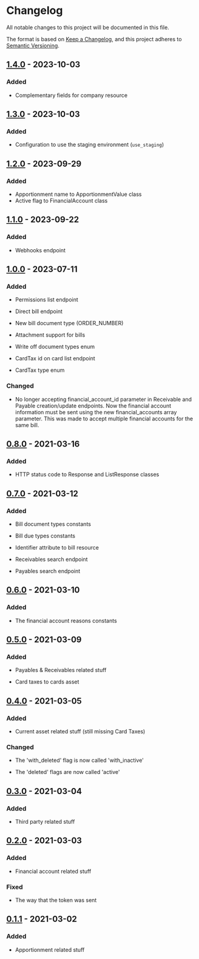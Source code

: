 # Changelog

All notable changes to this project will be documented in this file.

The format is based on [Keep a Changelog](https://keepachangelog.com/en/1.0.0/),
and this project adheres to [Semantic Versioning](https://semver.org/spec/v2.0.0.html).

## [1.4.0] - 2023-10-03

### Added

- Complementary fields for company resource

## [1.3.0] - 2023-10-03

### Added

- Configuration to use the staging environment (```use_staging```)

## [1.2.0] - 2023-09-29

### Added

- Apportionment name to ApportionmentValue class
- Active flag to FinancialAccount class

## [1.1.0] - 2023-09-22

### Added

- Webhooks endpoint

## [1.0.0] - 2023-07-11

### Added

- Permissions list endpoint

- Direct bill endpoint

- New bill document type (ORDER_NUMBER)

- Attachment support for bills

- Write off document types enum

- CardTax id on card list endpoint

- CardTax type enum

### Changed

- No longer accepting financial_account_id parameter in Receivable and Payable creation/update endpoints. Now the financial account information must be sent using the new financial_accounts array parameter. This was made to accept multiple financial accounts for the same bill.

## [0.8.0] - 2021-03-16

### Added

- HTTP status code to Response and ListResponse classes

## [0.7.0] - 2021-03-12

### Added

- Bill document types constants

- Bill due types constants

- Identifier attribute to bill resource

- Receivables search endpoint

- Payables search endpoint

## [0.6.0] - 2021-03-10

### Added

- The financial account reasons constants

## [0.5.0] - 2021-03-09

### Added

- Payables & Receivables related stuff

- Card taxes to cards asset

## [0.4.0] - 2021-03-05

### Added

- Current asset related stuff (still missing Card Taxes)

### Changed

- The 'with_deleted' flag is now called 'with_inactive'

- The 'deleted' flags are now called 'active'

## [0.3.0] - 2021-03-04

### Added

- Third party related stuff

## [0.2.0] - 2021-03-03

### Added

- Financial account related stuff

### Fixed

- The way that the token was sent

## [0.1.1] - 2021-03-02

### Added

- Apportionment related stuff

[unreleased]: https://github.com/coyosoftware/nova-api/compare/1.4.0...HEAD
[1.4.0]: https://github.com/coyosoftware/nova-api/releases/tag/1.4.0
[1.3.0]: https://github.com/coyosoftware/nova-api/releases/tag/1.3.0
[1.2.0]: https://github.com/coyosoftware/nova-api/releases/tag/1.2.0
[1.1.0]: https://github.com/coyosoftware/nova-api/releases/tag/1.1.0
[1.0.0]: https://github.com/coyosoftware/nova-api/releases/tag/1.0.0
[0.8.0]: https://github.com/coyosoftware/nova-api/releases/tag/0.8.0
[0.7.0]: https://github.com/coyosoftware/nova-api/releases/tag/0.7.0
[0.6.0]: https://github.com/coyosoftware/nova-api/releases/tag/0.6.0
[0.5.0]: https://github.com/coyosoftware/nova-api/releases/tag/0.5.0
[0.4.0]: https://github.com/coyosoftware/nova-api/releases/tag/0.4.0
[0.3.0]: https://github.com/coyosoftware/nova-api/releases/tag/0.3.0
[0.2.0]: https://github.com/coyosoftware/nova-api/releases/tag/0.2.0
[0.1.1]: https://github.com/coyosoftware/nova-api/releases/tag/0.1.1